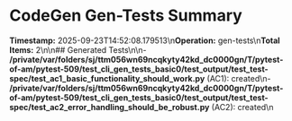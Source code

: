 # CodeGen Gen-Tests Summary

**Timestamp:** 2025-09-23T14:52:08.179513\n**Operation:** gen-tests\n**Total Items:** 2\n\n## Generated Tests\n\n- **/private/var/folders/sj/ttm056wn69ncqkyty42kd_dc0000gn/T/pytest-of-am/pytest-509/test_cli_gen_tests_basic0/test_output/test_test-spec/test_ac1_basic_functionality_should_work.py** (AC1): created\n- **/private/var/folders/sj/ttm056wn69ncqkyty42kd_dc0000gn/T/pytest-of-am/pytest-509/test_cli_gen_tests_basic0/test_output/test_test-spec/test_ac2_error_handling_should_be_robust.py** (AC2): created\n